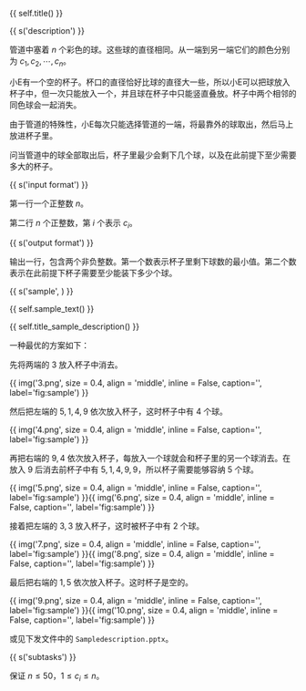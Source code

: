 {{ self.title() }}

{{ s('description') }}

管道中塞着 $n$ 个彩色的球。这些球的直径相同。从一端到另一端它们的颜色分别为 $c_1,c_2,\cdots,c_n$。

小E有一个空的杯子。杯口的直径恰好比球的直径大一些，所以小E可以把球放入杯子中，但一次只能放入一个，并且球在杯子中只能竖直叠放。杯子中两个相邻的同色球会一起消失。

由于管道的特殊性，小E每次只能选择管道的一端，将最靠外的球取出，然后马上放进杯子里。

问当管道中的球全部取出后，杯子里最少会剩下几个球，以及在此前提下至少需要多大的杯子。

{{ s('input format') }}

第一行一个正整数 $n$。

第二行 $n$ 个正整数，第 $i$ 个表示 $c_i$。

{{ s('output format') }}

输出一行，包含两个非负整数。第一个数表示杯子里剩下球数的最小值。第二个数表示在此前提下杯子需要至少能装下多少个球。

{{ s('sample', ) }}

{{ self.sample_text() }}

{{ self.title_sample_description() }}

一种最优的方案如下：

先将两端的 $3$ 放入杯子中消去。

{{ img('3.png', size = 0.4, align = 'middle', inline = False, caption='', label='fig:sample') }}

然后把左端的 $5,1,4,9$ 依次放入杯子，这时杯子中有 $4$ 个球。

{{ img('4.png', size = 0.4, align = 'middle', inline = False, caption='', label='fig:sample') }}

再把右端的 $9,4$ 依次放入杯子，每放入一个球就会和杯子里的另一个球消去。在放入 $9$ 后消去前杯子中有 $5,1,4,9,9$，所以杯子需要能够容纳 $5$ 个球。

{{ img('5.png', size = 0.4, align = 'middle', inline = False, caption='', label='fig:sample') }}{{ img('6.png', size = 0.4, align = 'middle', inline = False, caption='', label='fig:sample') }}

接着把左端的 $3,3$ 放入杯子，这时被杯子中有 $2$ 个球。

{{ img('7.png', size = 0.4, align = 'middle', inline = False, caption='', label='fig:sample') }}{{ img('8.png', size = 0.4, align = 'middle', inline = False, caption='', label='fig:sample') }}

最后把右端的 $1,5$ 依次放入杯子。这时杯子是空的。

{{ img('9.png', size = 0.4, align = 'middle', inline = False, caption='', label='fig:sample') }}{{ img('10.png', size = 0.4, align = 'middle', inline = False, caption='', label='fig:sample') }}

或见下发文件中的 `Sampledescription.pptx`。

{{ s('subtasks') }}

保证 $n\le 50$，$1\le c_i\le n$。
